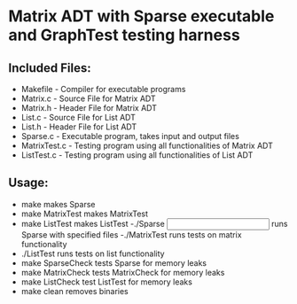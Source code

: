 # Matrix ADT with Sparse executable and GraphTest testing harness

## Included Files:
- Makefile - Compiler for executable programs
- Matrix.c - Source File for Matrix ADT
- Matrix.h - Header File for Matrix ADT
- List.c - Source File for List ADT
- List.h - Header File for List ADT
- Sparse.c - Executable program, takes input and output files
- MatrixTest.c - Testing program using all functionalities of Matrix ADT
- ListTest.c - Testing program using all functionalities of List ADT

## Usage:
- make                     	        	makes Sparse
- make MatrixTest          	    	    makes MatrixTest
- make ListTest                         makes ListTest
-./Sparse <input> <output>	            runs Sparse with specified files
-./MatrixTest   		                runs tests on matrix functionality
- ./ListTest                            runs tests on list functionality
- make SparseCheck          	    	tests Sparse for memory leaks
- make MatrixCheck                   	tests MatrixCheck for memory leaks
- make ListCheck                        test ListTest for memory leaks 
- make clean                    		removes binaries
